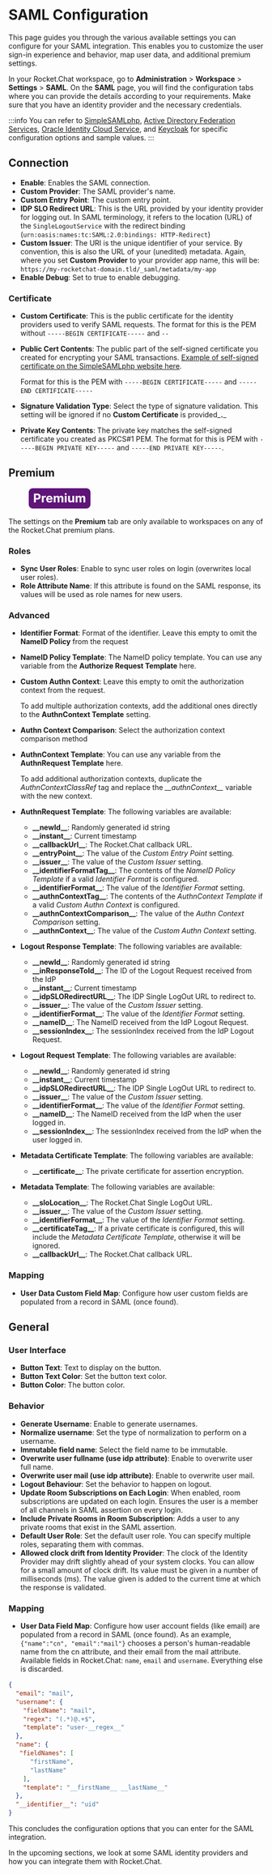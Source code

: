# SAML Configuration

This page guides you through the various available settings you can configure for your SAML integration. This enables you to customize the user sign-in experience and behavior, map user data, and additional premium settings.&#x20;

In your Rocket.Chat workspace, go to **Administration** > **Workspace** > **Settings** > **SAML**. On the **SAML** page, you will find the configuration tabs where you can provide the details according to your requirements. Make sure that you have an identity provider and the necessary credentials.

:::info
You can refer to [SimpleSAMLphp](broken-reference), [Active Directory Federation Services](active-directory-federation-services.md), [Oracle Identity Cloud Service](broken-reference), and [Keycloak](keycloak.md#troubleshooting) for specific configuration options and sample values.
:::

## Connection

* **Enable**: Enables the SAML connection.
* **Custom Provider**: The SAML provider's name.
* **Custom Entry Point**: The custom entry point.
* **IDP SLO Redirect URL**: This is the URL provided by your identity provider for logging out. In SAML terminology, it refers to the location (URL) of the `SingleLogoutService` with the redirect binding (`urn:oasis:names:tc:SAML:2.0:bindings: HTTP-Redirect`)
* **Custom Issuer**: The URI is the unique identifier of your service. By convention, this is also the URL of your (unedited) metadata. Again, where you set **Custom Provider** to your provider app name, this will be: `https://my-rocketchat-domain.tld/_saml/metadata/my-app`
* **Enable Debug**: Set to true to enable debugging.

### Certificate

* **Custom Certificate**: This is the public certificate for the identity providers used to verify SAML requests. The format for this is the PEM without `-----BEGIN CERTIFICATE-----` and `--`
*   **Public Cert Contents**: The public part of the self-signed certificate you created for encrypting your SAML transactions. [Example of self-signed certificate on the SimpleSAMLphp website here](https://simplesamlphp.org/docs/stable/simplesamlphp-sp.html#enabling-a-certificate-for-your-service-provider).

    Format for this is the PEM with  `-----BEGIN CERTIFICATE-----` and `-----END CERTIFICATE-----`
* **Signature Validation Type**: Select the type of signature validation. This setting will be ignored if no **Custom Certificate** is provided_**.**_
* **Private Key Contents**: The private key matches the self-signed certificate you created as PKCS#1 PEM. The format for this is PEM with  `-----BEGIN PRIVATE KEY-----` and `-----END PRIVATE KEY-----`.

## Premium

<figure><img src="/img/Premium.svg" alt=""></img><figcaption></figcaption></figure>

The settings on the **Premium** tab are only available to workspaces on any of the Rocket.Chat premium plans.

### Roles

* **Sync User Roles**: Enable to sync user roles on login (overwrites local user roles).
* **Role Attribute Name**: If this attribute is found on the SAML response, its values will be used as role names for new users.

### Advanced

* **Identifier Format**: Format of the identifier. Leave this empty to omit the **NameID Policy** from the request
* **NameID Policy Template**: The NameID policy template. You can use any variable from the **Authorize Request Template** here.
*   **Custom Authn Context**: Leave this empty to omit the authorization context from the request.

    To add multiple authorization contexts, add the additional ones directly to the **AuthnContext Template** setting.
* **Authn Context Comparison**: Select the authorization context comparison method
*   **AuthnContext Template**: You can use any variable from the **AuthnRequest Template** here.

    To add additional authorization contexts, duplicate the _AuthnContextClassRef_ tag and replace the _\_\_authnContext\_\__ variable with the new context.
* **AuthnRequest Template**: The following variables are available:
  * **\_\_newId\_\_**: Randomly generated id string
  * **\_\_instant\_\_**: Current timestamp
  * **\_\_callbackUrl\_\_**: The Rocket.Chat callback URL.
  * **\_\_entryPoint\_\_**: The value of the _Custom Entry Point_ setting.
  * **\_\_issuer\_\_**: The value of the _Custom Issuer_ setting.
  * **\_\_identifierFormatTag\_\_**: The contents of the _NameID Policy Template_ if a valid _Identifier Format_ is configured.
  * **\_\_identifierFormat\_\_**: The value of the _Identifier Format_ setting.
  * **\_\_authnContextTag\_\_**: The contents of the _AuthnContext Template_ if a valid _Custom Authn Context_ is configured.
  * **\_\_authnContextComparison\_\_**: The value of the _Authn Context Comparison_ setting.
  * **\_\_authnContext\_\_**: The value of the _Custom Authn Context_ setting.
* **Logout Response Template**: The following variables are available:
  * **\_\_newId\_\_**: Randomly generated id string
  * **\_\_inResponseToId\_\_**: The ID of the Logout Request received from the IdP
  * **\_\_instant\_\_**: Current timestamp
  * **\_\_idpSLORedirectURL\_\_**: The IDP Single LogOut URL to redirect to.
  * **\_\_issuer\_\_**: The value of the _Custom Issuer_ setting.
  * **\_\_identifierFormat\_\_**: The value of the _Identifier Format_ setting.
  * **\_\_nameID\_\_**: The NameID received from the IdP Logout Request.
  * **\_\_sessionIndex\_\_**: The sessionIndex received from the IdP Logout Request.
* **Logout Request Template**: The following variables are available:
  * **\_\_newId\_\_**: Randomly generated id string
  * **\_\_instant\_\_**: Current timestamp
  * **\_\_idpSLORedirectURL\_\_**: The IDP Single LogOut URL to redirect to.
  * **\_\_issuer\_\_**: The value of the _Custom Issuer_ setting.
  * **\_\_identifierFormat\_\_**: The value of the _Identifier Format_ setting.
  * **\_\_nameID\_\_**: The NameID received from the IdP when the user logged in.
  * **\_\_sessionIndex\_\_**: The sessionIndex received from the IdP when the user logged in.
* **Metadata Certificate Template**: The following variables are available:
  * **\_\_certificate\_\_**: The private certificate for assertion encryption.
* **Metadata Template**: The following variables are available:
  * **\_\_sloLocation\_\_**: The Rocket.Chat Single LogOut URL.
  * **\_\_issuer\_\_**: The value of the _Custom Issuer_ setting.
  * **\_\_identifierFormat\_\_**: The value of the _Identifier Format_ setting.
  * **\_\_certificateTag\_\_**: If a private certificate is configured, this will include the _Metadata Certificate Template_, otherwise it will be ignored.
  * **\_\_callbackUrl\_\_**: The Rocket.Chat callback URL.

### Mapping

* **User Data Custom Field Map**: Configure how user custom fields are populated from a record in SAML (once found).

## General

### User Interface

* **Button Text**: Text to display on the button.
* **Button Text Color**: Set the button text color.
* **Button Color**: The button color.

### Behavior

* **Generate Username**: Enable to generate usernames.
* **Normalize username**: Set the type of normalization to perform on a username.
* **Immutable field name**: Select the field name to be immutable.
* **Overwrite user fullname (use idp attribute)**: Enable to overwrite user full name.
* **Overwrite user mail (use idp attribute)**: Enable to overwrite user mail.
* **Logout Behaviour**: Set the behavior to happen on logout.
* **Update Room Subscriptions on Each Login**: When enabled, room subscriptions are updated on each login. Ensures the user is a member of all channels in SAML assertion on every login.
* **Include Private Rooms in Room Subscription**: Adds a user to any private rooms that exist in the SAML assertion.
* **Default User Role**: Set the default user role. You can specify multiple roles, separating them with commas.
* **Allowed clock drift from Identity Provider**: The clock of the Identity Provider may drift slightly ahead of your system clocks. You can allow for a small amount of clock drift. Its value must be given in a number of milliseconds (ms). The value given is added to the current time at which the response is validated.

### Mapping

* **User Data Field Map**: Configure how user account fields (like email) are populated from a record in SAML (once found). As an example, `{"name":"cn", "email":"mail"}` chooses a person's human-readable name from the cn attribute, and their email from the mail attribute. Available fields in Rocket.Chat: `name`, `email` and `username`. Everything else is discarded.

```json
{
  "email": "mail",
  "username": {
    "fieldName": "mail",
    "regex": "(.*)@.+$",
    "template": "user-__regex__"
  },
  "name": {
   "fieldNames": [
      "firstName",
      "lastName"
    ],
    "template": "__firstName__ __lastName__"
  },
  "__identifier__": "uid"
}
```

This concludes the configuration options that you can enter for the SAML integration.

In the upcoming sections, we look at some SAML identity providers and how you can integrate them with Rocket.Chat.
